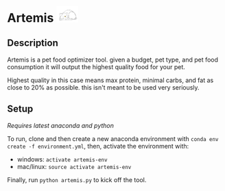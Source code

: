 # Artemis <img src="artemis.png"  width="10%" height="10%">

## Description
Artemis is a pet food optimizer tool. given a budget, pet type, and pet food consumption it will output the highest quality food for your pet.

Highest quality in this case means max protein, minimal carbs, and fat as close to 20% as possible. this isn't meant to be used very seriously.

## Setup
*Requires latest anaconda and python*

To run, clone and then create a new anaconda environment with `conda env create -f environment.yml`, then, activate the environment with:

* windows: `activate artemis-env`
* mac/linux: `source activate artemis-env`

Finally, run `python artemis.py` to kick off the tool.
